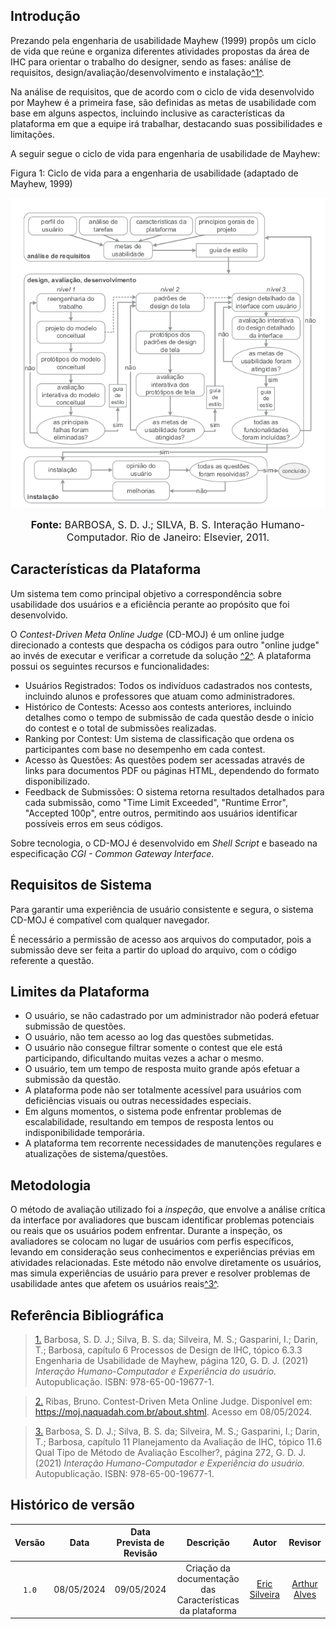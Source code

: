 ## <a>Introdução</a>

Prezando pela engenharia de usabilidade Mayhew (1999) propôs um ciclo de vida que reúne e organiza diferentes atividades propostas da área de IHC para orientar o trabalho do designer, sendo as fases: análise de requisitos, design/avaliação/desenvolvimento e instalação<a id="anchor_1" href="#FRM1">^1^</a>.

Na análise de requisitos, que de acordo com o ciclo de vida desenvolvido por Mayhew é a primeira fase, são definidas as metas de usabilidade com base em alguns aspectos, incluindo inclusive as características da plataforma em que a equipe irá trabalhar, destacando suas possibilidades e limitações.

A seguir segue o ciclo de vida para engenharia de usabilidade de Mayhew:

Figura 1: Ciclo de vida para a engenharia de usabilidade (adaptado de Mayhew, 1999)

![Ciclo de Vida para engenharia de usabilidade](https://github.com/Interacao-Humano-Computador/2024.1-CD-MOJ/blob/git-pages/assets/images/engenhariadeUsabilidade.png?raw=True)

<font size="3"><p style="text-align: center"><b>Fonte:</b>
BARBOSA, S. D. J.; SILVA, B. S. Interação Humano-Computador. Rio de Janeiro: Elsevier, 2011.
</p></font>

## <a>Características da Plataforma</a>

Um sistema tem como principal objetivo a correspondência sobre usabilidade dos usuários e a eficiência perante ao propósito que foi desenvolvido.

O *Contest-Driven Meta Online Judge* (CD-MOJ) é um online judge direcionado a contests que despacha os códigos para outro "online judge" ao invés de executar e verificar a corretude da solução <a id="anchor_2" href="#FRM2">^2^</a>. A plataforma possui os seguintes recursos e funcionalidades:

- Usuários Registrados: Todos os indivíduos cadastrados nos contests, incluindo alunos e professores que atuam como administradores.
- Histórico de Contests: Acesso aos contests anteriores, incluindo detalhes como o tempo de submissão de cada questão desde o início do contest e o total de submissões realizadas.
- Ranking por Contest: Um sistema de classificação que ordena os participantes com base no desempenho em cada contest.
- Acesso às Questões: As questões podem ser acessadas através de links para documentos PDF ou páginas HTML, dependendo do formato disponibilizado.
- Feedback de Submissões: O sistema retorna resultados detalhados para cada submissão, como "Time Limit Exceeded", "Runtime Error", "Accepted 100p", entre outros, permitindo aos usuários identificar possíveis erros em seus códigos.

Sobre tecnologia, o CD-MOJ é desenvolvido em *Shell Script* e baseado na especificação *CGI - Common Gateway Interface*.

## <a>Requisitos de Sistema</a>
Para garantir uma experiência de usuário consistente e segura, o sistema CD-MOJ é compatível com qualquer navegador.

É necessário a permissão de acesso aos arquivos do computador, pois a submissão deve ser feita a partir do upload do arquivo, com o código referente a questão.

## <a>Limites da Plataforma</a>
- O usuário, se não cadastrado por um administrador não poderá efetuar submissão de questões.
- O usuário, não tem acesso ao log das questões submetidas.
- O usuário não consegue filtrar somente o contest que ele está participando, dificultando muitas vezes a achar o mesmo.
- O usuário, tem um tempo de resposta muito grande após efetuar a submissão da questão.
- A plataforma pode não ser totalmente acessível para usuários com deficiências visuais ou outras necessidades especiais.
- Em alguns momentos, o sistema pode enfrentar problemas de escalabilidade, resultando em tempos de resposta lentos ou indisponibilidade temporária.
- A plataforma tem recorrente necessidades de manutenções regulares e atualizações de sistema/questões.

## <a>Metodologia</a>

O método de avaliação utilizado foi a *inspeção*, que envolve a análise crítica da interface por avaliadores que buscam identificar problemas potenciais ou reais que os usuários podem enfrentar. Durante a inspeção, os avaliadores se colocam no lugar de usuários com perfis específicos, levando em consideração seus conhecimentos e experiências prévias em atividades relacionadas. Este método não envolve diretamente os usuários, mas simula experiências de usuário para prever e resolver problemas de usabilidade antes que afetem os usuários reais<a id="anchor_3" href="#FRM3">^3^</a>.

## <a>Referência Bibliográfica</a>

> <a id="FRM1" href="#anchor_1">1.</a> Barbosa, S. D. J.; Silva, B. S. da; Silveira, M. S.; Gasparini, I.; Darin, T.; Barbosa, capítulo 6 Processos de Design de IHC, tópico 6.3.3 Engenharia de Usabilidade de Mayhew, página 120, G. D. J. (2021) *Interação Humano-Computador e Experiência do usuário.* Autopublicação. ISBN: 978-65-00-19677-1.

> <a id="FRM2" href="#anchor_2">2.</a> Ribas, Bruno. Contest-Driven Meta Online Judge. Disponível em: <https://moj.naquadah.com.br/about.shtml>. Acesso em 08/05/2024.

> <a id="FRM3" href="#anchor_3">3.</a> Barbosa, S. D. J.; Silva, B. S. da; Silveira, M. S.; Gasparini, I.; Darin, T.; Barbosa, capítulo 11 Planejamento da Avaliação de IHC, tópico 11.6 Qual Tipo de Método de Avaliação Escolher?, página 272, G. D. J. (2021) *Interação Humano-Computador e Experiência do usuário.* Autopublicação. ISBN: 978-65-00-19677-1.

## Histórico de versão
|Versão|Data|Data Prevista de Revisão|Descrição|Autor|Revisor|
| :------: | :----------: |:-----------: | :----------------------: | :---------: |:---------: |
| `1.0` | 08/05/2024 | 09/05/2024 |Criação da documentação das Características da plataforma | [Eric Silveira](https://github.com/ericbky) | [Arthur Alves](https://github.com/Arthrok) |